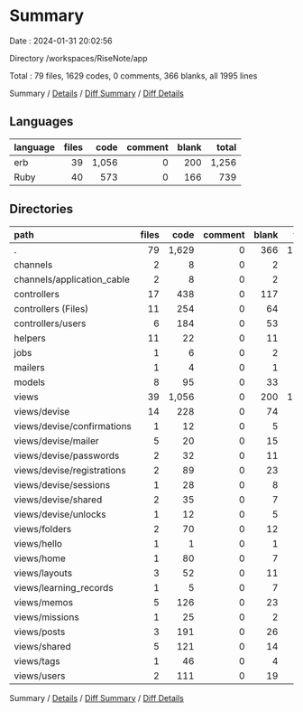 # Summary

Date : 2024-01-31 20:02:56

Directory /workspaces/RiseNote/app

Total : 79 files,  1629 codes, 0 comments, 366 blanks, all 1995 lines

Summary / [Details](details.md) / [Diff Summary](diff.md) / [Diff Details](diff-details.md)

## Languages
| language | files | code | comment | blank | total |
| :--- | ---: | ---: | ---: | ---: | ---: |
| erb | 39 | 1,056 | 0 | 200 | 1,256 |
| Ruby | 40 | 573 | 0 | 166 | 739 |

## Directories
| path | files | code | comment | blank | total |
| :--- | ---: | ---: | ---: | ---: | ---: |
| . | 79 | 1,629 | 0 | 366 | 1,995 |
| channels | 2 | 8 | 0 | 2 | 10 |
| channels/application_cable | 2 | 8 | 0 | 2 | 10 |
| controllers | 17 | 438 | 0 | 117 | 555 |
| controllers (Files) | 11 | 254 | 0 | 64 | 318 |
| controllers/users | 6 | 184 | 0 | 53 | 237 |
| helpers | 11 | 22 | 0 | 11 | 33 |
| jobs | 1 | 6 | 0 | 2 | 8 |
| mailers | 1 | 4 | 0 | 1 | 5 |
| models | 8 | 95 | 0 | 33 | 128 |
| views | 39 | 1,056 | 0 | 200 | 1,256 |
| views/devise | 14 | 228 | 0 | 74 | 302 |
| views/devise/confirmations | 1 | 12 | 0 | 5 | 17 |
| views/devise/mailer | 5 | 20 | 0 | 15 | 35 |
| views/devise/passwords | 2 | 32 | 0 | 11 | 43 |
| views/devise/registrations | 2 | 89 | 0 | 23 | 112 |
| views/devise/sessions | 1 | 28 | 0 | 8 | 36 |
| views/devise/shared | 2 | 35 | 0 | 7 | 42 |
| views/devise/unlocks | 1 | 12 | 0 | 5 | 17 |
| views/folders | 2 | 70 | 0 | 12 | 82 |
| views/hello | 1 | 1 | 0 | 1 | 2 |
| views/home | 1 | 80 | 0 | 7 | 87 |
| views/layouts | 3 | 52 | 0 | 11 | 63 |
| views/learning_records | 1 | 5 | 0 | 7 | 12 |
| views/memos | 5 | 126 | 0 | 23 | 149 |
| views/missions | 1 | 25 | 0 | 2 | 27 |
| views/posts | 3 | 191 | 0 | 26 | 217 |
| views/shared | 5 | 121 | 0 | 14 | 135 |
| views/tags | 1 | 46 | 0 | 4 | 50 |
| views/users | 2 | 111 | 0 | 19 | 130 |

Summary / [Details](details.md) / [Diff Summary](diff.md) / [Diff Details](diff-details.md)